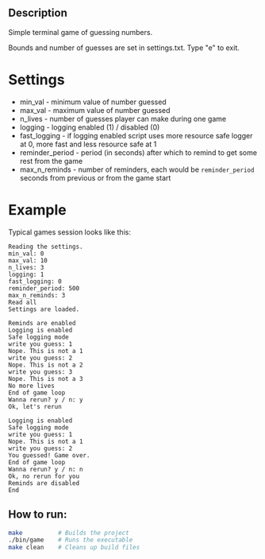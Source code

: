 ## Description
Simple terminal game of guessing numbers.

Bounds and number of guesses are set in settings.txt.
Type "e" to exit.

# Settings
- min_val - minimum value of number guessed
- max_val - maximum value of number guessed
- n_lives - number of guesses player can make during one game
- logging - logging enabled (1) / disabled (0)
- fast_logging - if logging enabled script uses more resource safe logger at 0, more fast and less resource safe at 1
- reminder_period - period (in seconds) after which to remind to get some rest from the game
- max_n_reminds - number of reminders, each would be `reminder_period` seconds from previous or from the game start

# Example
Typical games session looks like this:
```terminal
Reading the settings.
min_val: 0
max_val: 10
n_lives: 3
logging: 1
fast_logging: 0
reminder_period: 500
max_n_reminds: 3
Read all
Settings are loaded.

Reminds are enabled
Logging is enabled
Safe logging mode
write you guess: 1
Nope. This is not a 1
write you guess: 2
Nope. This is not a 2
write you guess: 3
Nope. This is not a 3
No more lives
End of game loop
Wanna rerun? y / n: y
Ok, let's rerun

Logging is enabled
Safe logging mode
write you guess: 1
Nope. This is not a 1
write you guess: 2
You guessed! Game over.
End of game loop
Wanna rerun? y / n: n
Ok, no rerun for you
Reminds are disabled
End
```

## How to run:
```bash
make          # Builds the project
./bin/game    # Runs the executable
make clean    # Cleans up build files
```